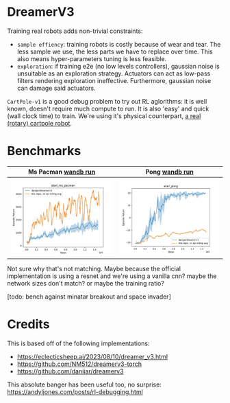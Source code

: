 # DreamerV3
Training real robots adds non-trivial constraints:
- `sample effiency`: training robots is costly because of wear and tear. The less sample we use, the less parts we have to replace over time. This also means hyper-parameters tuning is less feasible.
- `exploration`: if training e2e (no low levels controllers), gaussian noise is unsuitable as an exploration strategy. Actuators can act as low-pass filters rendering exploration ineffective. Furthermore, gaussian noise can damage said actuators.

`CartPole-v1` is a good debug problem to try out RL aglorithms: it is well known, doesn't require much compute to run. It is also 'easy' and quick (wall clock time) to train. We're using it's physical counterpart, [a real (rotary) cartpole robot](https://github.com/Armandpl/furuta).

# Benchmarks
Ms Pacman [wandb run](https://wandb.ai/armandpl/minidream_dev/runs/t57gvwnw?nw=nwuserarmandpl) | Pong [wandb run](https://wandb.ai/armandpl/minidream_dev/runs/ez5lxzjq?nw=nwuserarmandpl)
:-:|:-:
![](scores/atari_ms_pacman.jpg) | ![](scores/atari_pong.jpg)

Not sure why that's not matching. Maybe because the official implementation is using a resnet and we're using a vanilla cnn? maybe the network sizes don't match? or maybe the training ratio?  

[todo: bench against minatar breakout and space invader]

# Credits
This is based off of the following implementations:
- https://eclecticsheep.ai/2023/08/10/dreamer_v3.html
- https://github.com/NM512/dreamerv3-torch
- https://github.com/danijar/dreamerv3

This absolute banger has been useful too, no surprise: https://andyljones.com/posts/rl-debugging.html
